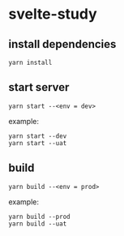# svelte-study

## install dependencies
```
yarn install
```

## start server
```
yarn start --<env = dev>
```
example:
```
yarn start --dev
yarn start --uat
```

## build
```
yarn build --<env = prod>
```
example:
```
yarn build --prod
yarn build --uat
```
